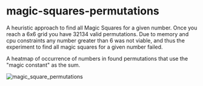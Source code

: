# magic-squares-permutations
A heuristic approach to find all Magic Squares for a given number. Once you reach a 6x6 grid you have 32134 valid permutations. Due to memory and cpu constraints any number greater than 6 was not viable, and thus the experiment to find all magic squares for a given number failed.

A heatmap of occurrence of numbers in found permutations that use the "magic constant" as the sum.

![magic_square_permutations](https://github.com/ondapc/magic-square-permutations/assets/26459137/b5c3e5ff-2084-4b3c-b001-4ffef94321a1)


